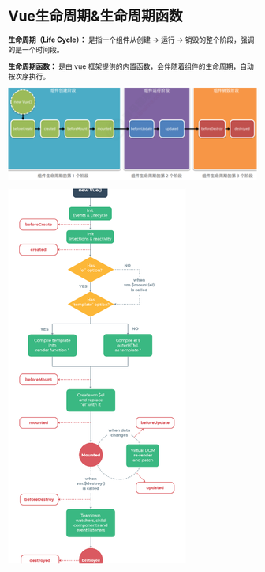 # Vue生命周期&生命周期函数
**生命周期（Life Cycle）：** 是指一个组件从创建 -> 运行 -> 销毁的整个阶段，强调的是一个时间段。

**生命周期函数：** 是由 vue 框架提供的内置函数，会伴随着组件的生命周期，自动按次序执行。

![image.png](./img/1674740683246-4c3326d4-3dd9-4f44-9eb3-19132e9cd314.png)

![image-20221212110057485.png](./img/1674740710334-30f13eb5-0c02-47f7-a08b-3b9d14c48ec7.png)
